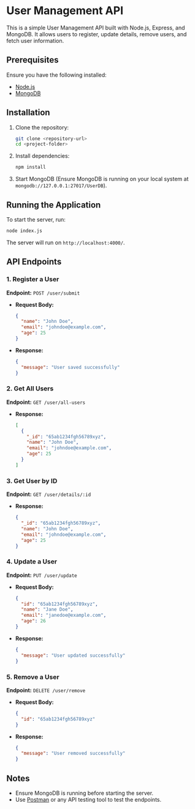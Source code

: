 # User Management API

This is a simple User Management API built with Node.js, Express, and MongoDB. It allows users to register, update details, remove users, and fetch user information.

## Prerequisites

Ensure you have the following installed:

- [Node.js](https://nodejs.org/)
- [MongoDB](https://www.mongodb.com/try/download/community)

## Installation

1. Clone the repository:
   ```bash
   git clone <repository-url>
   cd <project-folder>
   ```
2. Install dependencies:
   ```bash
   npm install
   ```
3. Start MongoDB (Ensure MongoDB is running on your local system at `mongodb://127.0.0.1:27017/UserDB`).

## Running the Application

To start the server, run:

```bash
node index.js
```

The server will run on `http://localhost:4000/`.

## API Endpoints

### 1. Register a User

**Endpoint:** `POST /user/submit`

- **Request Body:**
  ```json
  {
    "name": "John Doe",
    "email": "johndoe@example.com",
    "age": 25
  }
  ```
- **Response:**
  ```json
  {
    "message": "User saved successfully"
  }
  ```

### 2. Get All Users

**Endpoint:** `GET /user/all-users`

- **Response:**
  ```json
  [
    {
      "_id": "65ab1234fgh56789xyz",
      "name": "John Doe",
      "email": "johndoe@example.com",
      "age": 25
    }
  ]
  ```

### 3. Get User by ID

**Endpoint:** `GET /user/details/:id`

- **Response:**
  ```json
  {
    "_id": "65ab1234fgh56789xyz",
    "name": "John Doe",
    "email": "johndoe@example.com",
    "age": 25
  }
  ```

### 4. Update a User

**Endpoint:** `PUT /user/update`

- **Request Body:**
  ```json
  {
    "id": "65ab1234fgh56789xyz",
    "name": "Jane Doe",
    "email": "janedoe@example.com",
    "age": 26
  }
  ```
- **Response:**
  ```json
  {
    "message": "User updated successfully"
  }
  ```

### 5. Remove a User

**Endpoint:** `DELETE /user/remove`

- **Request Body:**
  ```json
  {
    "id": "65ab1234fgh56789xyz"
  }
  ```
- **Response:**
  ```json
  {
    "message": "User removed successfully"
  }
  ```

## Notes

- Ensure MongoDB is running before starting the server.
- Use [Postman](https://www.postman.com/) or any API testing tool to test the endpoints.
